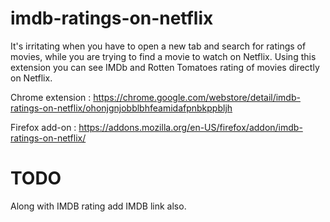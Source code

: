 # imdb-ratings-on-netflix

It's irritating when you have to open a new tab and search for ratings of movies, while you are trying to find a movie to watch on Netflix. Using this extension you can see IMDb and Rotten Tomatoes rating of movies directly on Netflix.

Chrome extension : https://chrome.google.com/webstore/detail/imdb-ratings-on-netflix/ohonjgnjobblbhfeamidafpnbkppbljh

Firefox add-on : https://addons.mozilla.org/en-US/firefox/addon/imdb-ratings-on-netflix/

# TODO
Along with IMDB rating add IMDB link also.

